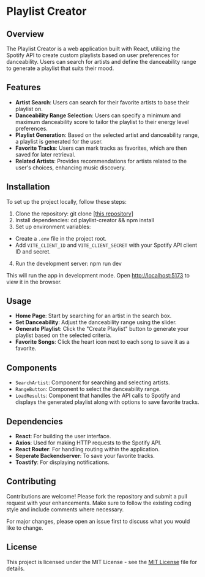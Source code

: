 # Playlist Creator

## Overview

The Playlist Creator is a web application built with React, utilizing the Spotify API to create custom playlists based on user preferences for danceability. Users can search for artists and define the danceability range to generate a playlist that suits their mood.

## Features

- **Artist Search**: Users can search for their favorite artists to base their playlist on.
- **Danceability Range Selection**: Users can specify a minimum and maximum danceability score to tailor the playlist to their energy level preferences.
- **Playlist Generation**: Based on the selected artist and danceability range, a playlist is generated for the user.
- **Favorite Tracks**: Users can mark tracks as favorites, which are then saved for later retrieval.
- **Related Artists**: Provides recommendations for artists related to the user's choices, enhancing music discovery.

## Installation

To set up the project locally, follow these steps:

1. Clone the repository: git clone [\[this repository\]](https://github.com/justArale/playlist-creator)
2. Install dependencies: cd playlist-creator && npm install
3. Set up environment variables:
- Create a `.env` file in the project root.
- Add `VITE_CLIENT_ID` and `VITE_CLIENT_SECRET` with your Spotify API client ID and secret.

4. Run the development server: npm run dev

This will run the app in development mode. Open [http://localhost:5173](http://localhost:5173) to view it in the browser.

## Usage

- **Home Page**: Start by searching for an artist in the search box.
- **Set Danceability**: Adjust the danceability range using the slider.
- **Generate Playlist**: Click the "Create Playlist" button to generate your playlist based on the selected criteria.
- **Favorite Songs**: Click the heart icon next to each song to save it as a favorite.

## Components

- `SearchArtist`: Component for searching and selecting artists.
- `RangeButton`: Component to select the danceability range.
- `LoadResults`: Component that handles the API calls to Spotify and displays the generated playlist along with options to save favorite tracks.

## Dependencies

- **React**: For building the user interface.
- **Axios**: Used for making HTTP requests to the Spotify API.
- **React Router**: For handling routing within the application.
- **Seperate Backendserver**: To save your favorite tracks.
- **Toastify**: For displaying notifications.

## Contributing

Contributions are welcome! Please fork the repository and submit a pull request with your enhancements. Make sure to follow the existing coding style and include comments where necessary.

For major changes, please open an issue first to discuss what you would like to change.

## License

This project is licensed under the MIT License - see the [MIT License](https://github.com/justArale/playlist-creator/blob/main/LICENSE) file for details.
